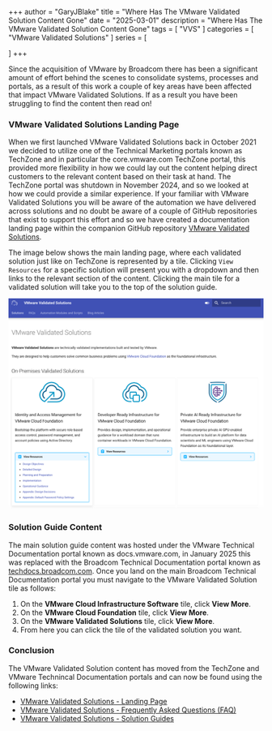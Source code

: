 +++
author = "GaryJBlake"
title = "Where Has The VMware Validated Solution Content Gone"
date = "2025-03-01"
description = "Where Has The VMware Validated Solution Content Gone"
tags = [
	  "VVS"
]
categories = [
    "VMware Validated Solutions"
]
series = [

]
+++

Since the acquisition of VMware by Broadcom there has been a significant amount of effort behind the scenes to consolidate systems, processes and portals, as a result of this work a couple of key areas have been affected that impact VMware Validated Solutions. If as a result you have been struggling to find the content then read on!

### VMware Validated Solutions Landing Page

When we first launched VMware Validated Solutions back in October 2021 we decided to utilize one of the Technical Marketing portals known as TechZone and in particular the core.vmware.com TechZone portal, this provided more flexibility in how we could lay out the content helping direct customers to the relevant content based on their task at hand. The TechZone portal was shutdown in November 2024, and so we looked at how we could provide a similar experience. If your familiar with VMware Validated Solutions you will be aware of the automation we have delivered across solutions and no doubt be aware of a couple of GitHub repositories that exist to support this effort and so we have created a documentation landing page within the companion GitHub repository [VMware Validated Solutions](https://vmware.github.io/validated-solutions-for-cloud-foundation/).

The image below shows the main landing page, where each validated solution just like on TechZone is represented by a tile. Clicking `View Resources` for a specific solution will present you with a dropdown and then links to the relevant section of the content. Clicking the main tile for a validated solution will take you to the top of the solution guide.

![](/post/vvs/github-landing-page.png)

### Solution Guide Content

The main solution guide content was hosted under the VMware Technical Documentation portal known as docs.vmware.com, in January 2025 this was replaced with the Broadcom Technical Documentation portal known as [techdocs.broadcom.com](techdocs.broadcom.com). Once you land on the main Broadcom Technical Documentation portal you must navigate to the VMware Validated Solution tile as follows:

1. On the **VMware Cloud Infrastructure Software** tile, click **View More**.
2. On the **VMware Cloud Foundation** tile, click **View More**.
3. On the **VMware Validated Solutions** tile, click **View More**.
4. From here you can click the tile of the validated solution you want.

### Conclusion

The VMware Validated Solution content has moved from the TechZone and VMware Technincal Documentation portals and can now be found using the following links:

* [VMware Validated Solutions - Landing Page](https://vmware.github.io/validated-solutions-for-cloud-foundation/)
* [VMware Validated Solutions - Frequently Asked Questions (FAQ)](https://vmware.github.io/validated-solutions-for-cloud-foundation/faq/)
* [VMware Validated Solutions - Solution Guides](https://techdocs.broadcom.com/us/en/vmware-cis/vcf/vvs/1-0.html)
